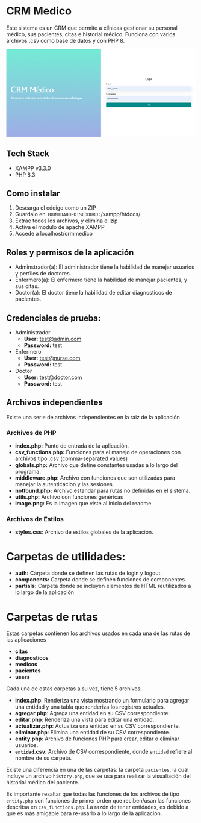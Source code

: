 # CRM Medico

Este sistema es un CRM que permite a clínicas gestionar su personal médico, sus pacientes, citas e historial médico. Funciona con varios archivos .csv como base de datos y con PHP 8.

![Preview de Sistema Medico](image.png)

## Tech Stack

- XAMPP v3.3.0
- PHP 8.3

## Como instalar

1. Descarga el código como un ZIP
2. Guardalo en `TUUNIDADDEDISCODURO:`/xampp/htdocs/
3. Extrae todos los archivos, y elimina el zip
4. Activa el modulo de apache XAMPP
5. Accede a localhost/crmmedico

## Roles y permisos de la aplicación

- Adminstrador(a): El administrador tiene la habilidad de manejar usuarios y perfiles de doctores.
- Enfermero(a): El enfermero tiene la habilidad de manejar pacientes, y sus citas.
- Doctor(a): El doctor tiene la habilidad de editar diagnosticos de pacientes.

## Credenciales de prueba:

- Administrador
  - **User:** test@admin.com
  - **Password:** test
- Enfermero
  - **User:** test@nurse.com
  - **Password:** test
- Doctor
  - **User:** test@doctor.com
  - **Password:** test

## Archivos independientes

Existe una serie de archivos independientes en la raiz de la aplicación

### Archivos de PHP

- **index.php:** Punto de entrada de la aplicación.
- **csv_functions.php:** Funciones para el manejo de operaciones con archivos tipo .csv (comma-separated values)
- **globals.php:** Archivo que define constantes usadas a lo largo del programa.
- **middleware.php:** Archivo con funciones que son utilizadas para manejar la autenticacion y las sesiones
- **notfound.php:** Archivo estandar para rutas no definidas en el sistema.
- **utils.php:** Archivo con funciones genéricas
- **image.png:** Es la imagen que viste al inicio del readme.

### Archivos de Estilos

- **styles.css**: Archivo de estilos globales de la aplicación.

# Carpetas de utilidades:

- **auth:** Carpeta donde se definen las rutas de login y logout.
- **components:** Carpeta donde se definen funciones de componentes.
- **partials:** Carpeta donde se incluyen elementos de HTML reutilizados a lo largo de la aplicación

# Carpetas de rutas

Estas carpetas contienen los archivos usados en cada una de las rutas de las aplicaciones

- **citas**
- **diagnosticos**
- **medicos**
- **pacientes**
- **users**

Cada una de estas carpetas a su vez, tiene 5 archivos:

- **index.php**: Renderiza una vista mostrando un formulario para agregar una entidad y una tabla que renderiza los registros actuales.
- **agregar.php**: Agrega una entidad en su CSV correspondiente.
- **editar.php**: Renderiza una vista para editar una entidad.
- **actualizar.php**: Actualiza una entidad en su CSV correspondiente.
- **eliminar.php**: Elimina una entidad de su CSV correspondiente.
- **entity.php**: Archivo de funciones PHP para crear, editar o eliminar usuarios.
- **`entidad`.csv**: Archivo de CSV correspondiente, donde `entidad` refiere al nombre de su carpeta.

Existe una diferencia en una de las carpetas: la carpeta `pacientes`, la cual incluye un archivo `history.php`, que se usa para realizar la visualiación del historial médico del paciente.

Es importante resaltar que todas las funciones de los archivos de tipo `entity.php` son funciones de primer orden que reciben/usan las funciones descritsa en `csv_functions.php`. La razón de tener entidades, es debido a que es más amigable para re-usarlo a lo largo de la aplicación.
